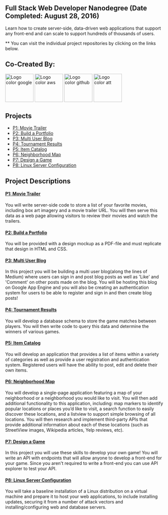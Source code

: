 ## Full Stack Web Developer Nanodegree (Date Completed: August 28, 2016)
Learn how to create server-side, data-driven web applications that support any front-end and can scale to support hundreds of thousands of users.

** You can visit the individual project repositories by clicking on the links below.

## Co-Created By:
<img width="90px" src="https://s3-us-west-1.amazonaws.com/udacity-content/affilliates/logo_color_google.png" alt="Logo color google" /> <img width="90px" src="https://s3-us-west-1.amazonaws.com/udacity-content/affilliates/logo_color_aws.png" alt="Logo color aws" /> <img width="90px" src="https://s3-us-west-1.amazonaws.com/udacity-content/affilliates/logo_color_github.png" alt="Logo color github" /> <img width="90px" src="https://s3-us-west-1.amazonaws.com/udacity-content/affilliates/logo_color_att.png" alt="Logo color att" />

## Projects
- [P1: Movie Trailer](#p1-movie-trailer)
- [P2: Build a Portfolio](#p2-build-a-portfolio)
- [P3: Multi User Blog](#p3-multi-user-blog)
- [P4: Tournament Results](#p4-tournament-results)
- [P5: Item Catalog](#p5-item-catalog)
- [P6: Neighborhood Map](#p6-neighborhood-map)
- [P7: Design a Game](#p7-design-a-game)
- [P8: Linux Server Configuration](#p8-linux-server-configuration)

## Project Descriptions
#### [P1: Movie Trailer](https://github.com/sharynneazhar/FSND-Movie-Trailers-P1)
You will write server-side code to store a list of your favorite movies, including box art imagery and a movie trailer URL. You will then serve this data as a web page allowing visitors to review their movies and watch the trailers.

#### [P2: Build a Portfolio](https://github.com/sharynneazhar/FSND-Portfolio-P2)
You will be provided with a design mockup as a PDF-file and must replicate that design in HTML and CSS.

#### [P3: Multi User Blog](https://github.com/sharynneazhar/FSND-Blog-P3)
In this project you will be building a multi user blog(along the lines of Medium) where users can sign in and post blog posts as well as 'Like' and 'Comment' on other posts made on the blog. You will be hosting this blog on Google App Engine and you will also be creating an authentication system for users to be able to register and sign in and then create blog posts!

#### [P4: Tournament Results](https://github.com/sharynneazhar/FSND-Tournament-Database-P4)
You will develop a database schema to store the game matches between players. You will then write code to query this data and determine the winners of various games.

#### [P5: Item Catalog](https://github.com/sharynneazhar/FSND-Catalog-P5)
You will develop an application that provides a list of items within a variety of categories as well as provide a user registration and authentication system. Registered users will have the ability to post, edit and delete their own items.

#### [P6: Neighborhood Map](https://github.com/sharynneazhar/FSND-Neighborhood-Map-P6)
You will develop a single-page application featuring a map of your neighborhood or a neighborhood you would like to visit. You will then add additional functionality to this application, including: map markers to identify popular locations or places you’d like to visit, a search function to easily discover these locations, and a listview to support simple browsing of all locations. You will then research and implement third-party APIs that provide additional information about each of these locations (such as StreetView images, Wikipedia articles, Yelp reviews, etc).

#### [P7: Design a Game](https://github.com/sharynneazhar/FSND-Game-API-P7)
In this project you will use these skills to develop your own game! You will write an API with endpoints that will allow anyone to develop a front-end for your game. Since you aren't required to write a front-end you can use API explorer to test your API.

#### [P8: Linux Server Configuration](https://github.com/sharynneazhar/FSND-Linux-Server-P8)
You will take a baseline installation of a Linux distribution on a virtual machine and prepare it to host your web applications, to include installing updates, securing it from a number of attack vectors and installing/configuring web and database servers.

